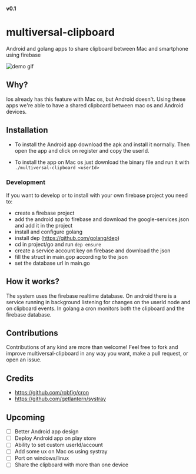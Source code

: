 **v0.1**

# multiversal-clipboard
Android and golang apps to share clipboard between Mac and smartphone using firebase

![demo gif](https://github.com/Salvatore-Giordano/multiversal-clipboard/blob/master/demo.gif)

## Why?

Ios already has this feature with Mac os, but Android doesn't.
Using these apps we're able to have a shared clipboard between mac os and Android devices.

## Installation

- To install the Android app download the apk and install it normally. Then open the app and click on register and copy the userId.

- To install the app on Mac os just download the binary file and run it with `./multiversal-clipboard <userId>`

### Development

If you want to develop or to install with your own firebase project you need to:

- create a firebase project
- add the android app to firebase and download the google-services.json and add it in the project
- install and configure golang 
- install dep (https://github.com/golang/dep)
- cd in project/go and run `dep ensure`
- create a service account key on firebase and download the json
- fill the struct in main.gop according to the json
- set the database url in main.go

## How it works?

The system uses the firebase realtime database. 
On android there is a service running in background listening for changes on the userId node and on clipboard events.
In golang a cron monitors both the clipboard and the firebase database.

## Contributions

Contributions of any kind are more than welcome! 
Feel free to fork and improve multiversal-clipboard in any way you want, make a pull request, or open an issue.

## Credits

- https://github.com/robfig/cron
- https://github.com/getlantern/systray

## Upcoming

- [ ] Better Android app design
- [ ] Deploy Android app on play store
- [ ] Ability to set custom userId/account
- [ ] Add some ux on Mac os using systray
- [ ] Port on windows/linux
- [ ] Share the clipboard with more than one device

